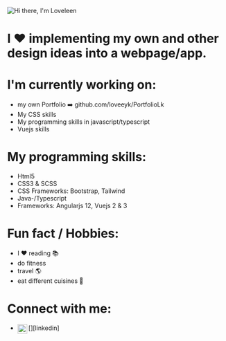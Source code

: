 ![Hi there, I'm Loveleen](https://user-images.githubusercontent.com/62951494/139541557-d5772621-3878-4e58-a8cc-d304f6dbc2de.gif)

# I ❤️ implementing my own and other design ideas into a webpage/app.
# I'm currently working on:
- my own Portfolio ➡️ github.com/loveeyk/PortfolioLk
- My CSS skills
- My programming skills in javascript/typescript
- Vuejs skills
# My programming skills:
- Html5
- CSS3 & SCSS
- CSS Frameworks: Bootstrap, Tailwind
- Java-/Typescript
- Frameworks: Angularjs 12, Vuejs 2 & 3
# Fun fact / Hobbies: 
- I ❤️ reading 📚 
- do fitness
- travel 🌎
- eat different cuisines 🥘

# Connect with me:
- [<a href="https://www.linkedin.com/in/loveleen-karir/"><img align="left" alt="codeSTACKr | LinkedIn" width="22px" src="https://cdn.jsdelivr.net/npm/simple-icons@v3/icons/linkedin.svg" /></a>][linkedin]





<!--
**loveeyk/loveeyk** is a ✨ _special_ ✨ repository because its `README.md` (this file) appears on your GitHub profile.

Here are some ideas to get you started:

- 🔭 I’m currently working on ...
- 🌱 I’m currently learning ...
- 👯 I’m looking to collaborate on ...
- 🤔 I’m looking for help with ...
- 💬 Ask me about ...
- 📫 How to reach me: ...
- 😄 Pronouns: ...
- ⚡ Fun fact: ...
-->
